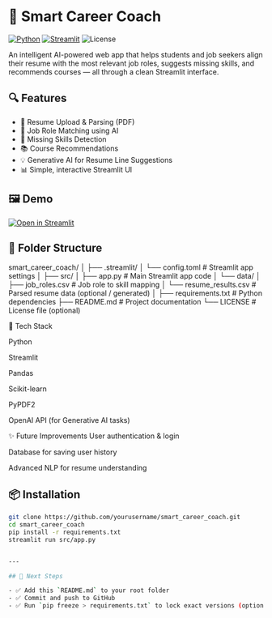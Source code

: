 # 🧠 Smart Career Coach

[![Python](https://img.shields.io/badge/Python-3.10%2B-blue?logo=python)](https://www.python.org/)
[![Streamlit](https://img.shields.io/badge/Streamlit-1.25%2B-FF4B4B?logo=streamlit)](https://streamlit.io/)
![License](https://img.shields.io/github/license/22r01a0425/Smart_Career_Coach)

An intelligent AI-powered web app that helps students and job seekers align their resume with the most relevant job roles, suggests missing skills, and recommends courses — all through a clean Streamlit interface.

## 🔍 Features

- 📄 Resume Upload & Parsing (PDF)
- 🎯 Job Role Matching using AI
- 🚫 Missing Skills Detection
- 📚 Course Recommendations
- 💡 Generative AI for Resume Line Suggestions
- 📊 Simple, interactive Streamlit UI

## 🖼 Demo

[![Open in Streamlit](https://static.streamlit.io/badges/streamlit_badge_black_white.svg)](https://smartcareercoach-22r01a0425.streamlit.app/)


## 📁 Folder Structure

smart_career_coach/
│
├── .streamlit/
│   └── config.toml              # Streamlit app settings
│
├── src/
│   ├── app.py                   # Main Streamlit app code
│   └── data/
│       ├── job_roles.csv        # Job role to skill mapping
│       └── resume_results.csv   # Parsed resume data (optional / generated)
│
├── requirements.txt             # Python dependencies
├── README.md                    # Project documentation
└── LICENSE                      # License file (optional)


🧠 Tech Stack

Python

Streamlit

Pandas

Scikit-learn

PyPDF2

OpenAI API (for Generative AI tasks)

✨ Future Improvements
User authentication & login

Database for saving user history

Advanced NLP for resume understanding

## 📦 Installation

```bash
git clone https://github.com/yourusername/smart_career_coach.git
cd smart_career_coach
pip install -r requirements.txt
streamlit run src/app.py


---

## 🏁 Next Steps

- ✅ Add this `README.md` to your root folder
- ✅ Commit and push to GitHub
- ✅ Run `pip freeze > requirements.txt` to lock exact versions (optional)



